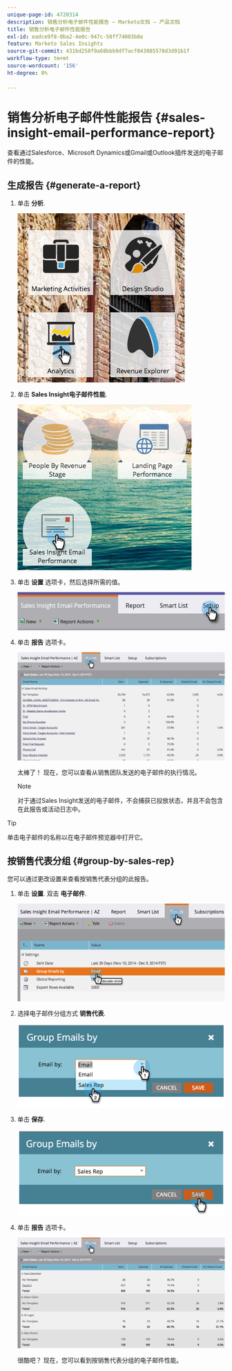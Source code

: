 ```yaml
---
unique-page-id: 4720314
description: 销售分析电子邮件性能报告 — Marketo文档 — 产品文档
title: 销售分析电子邮件性能报告
exl-id: eadce9f8-0ba2-4e0c-947c-50ff74003b8e
feature: Marketo Sales Insights
source-git-commit: 431bd258f9a68bbb9df7acf043085578d3d91b1f
workflow-type: tm+mt
source-wordcount: '156'
ht-degree: 0%

---
```


# 销售分析电子邮件性能报告 {#sales-insight-email-performance-report}

查看通过Salesforce、Microsoft Dynamics或Gmail或Outlook插件发送的电子邮件的性能。

## 生成报告 {#generate-a-report}

1. 单击 **分析**.

   ![](assets/mainnav-analyticshand-small.png)

1. 单击 **Sales Insight电子邮件性能**.

   ![](assets/analytics-salesemailreporthand.png)

1. 单击 **设置** 选项卡，然后选择所需的值。

   ![](assets/three.png)

1. 单击 **报告** 选项卡。

   ![](assets/image2014-12-9-12-3a5-3a35.png)

   太棒了！ 现在，您可以查看从销售团队发送的电子邮件的执行情况。

   >[!NOTE]
   >
   >对于通过Sales Insight发送的电子邮件，不会捕获已投放状态，并且不会包含在此报告或活动日志中。

>[!TIP]
>
>单击电子邮件的名称以在电子邮件预览器中打开它。

## 按销售代表分组 {#group-by-sales-rep}

您可以通过更改设置来查看按销售代表分组的此报告。

1. 单击 **设置**. 双击 **电子邮件**.

   ![](assets/image2014-12-9-12-3a12-3a19.png)

1. 选择电子邮件分组方式 **销售代表**.

   ![](assets/image2014-12-9-12-3a16-3a42.png)

1. 单击 **保存**.

   ![](assets/image2014-12-9-12-3a17-3a39.png)

1. 单击 **报告** 选项卡。

   ![](assets/image2014-12-9-12-3a19-3a7.png)

   很酷吧？ 现在，您可以看到按销售代表分组的电子邮件性能。
